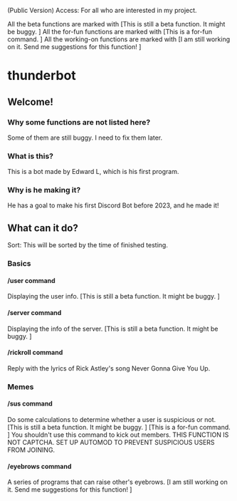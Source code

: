 (Public Version)
Access: For all who are interested in my project. 

All the beta functions are marked with [This is still a beta function. It might be buggy. ]
All the for-fun functions are marked with [This is a for-fun command. ]
All the working-on functions are marked with [I am still working on it. Send me suggestions for this function! ]

# thunderbot


## Welcome! 

### Why some functions are not listed here? 
Some of them are still buggy. I need to fix them later. 

### What is this? 
This is a bot made by Edward L, which is his first program. 

### Why is he making it? 
He has a goal to make his first Discord Bot before 2023, and he made it! 



## What can it do? 
Sort: This will be sorted by the time of finished testing. 


### Basics

#### /user command
Displaying the user info. 
[This is still a beta function. It might be buggy. ]

#### /server command
Displaying the info of the server. 
[This is still a beta function. It might be buggy. ]

#### /rickroll command
Reply with the lyrics of Rick Astley's song Never Gonna Give You Up. 


### Memes
#### /sus command
Do some calculations to determine whether a user is suspicious or not. 
[This is still a beta function. It might be buggy. ]
[This is a for-fun command. ] You shouldn't use this command to kick out members. 
THIS FUNCTION IS NOT CAPTCHA. SET UP AUTOMOD TO PREVENT SUSPICIOUS USERS FROM JOINING. 

#### /eyebrows command
A series of programs that can raise other's eyebrows. 
[I am still working on it. Send me suggestions for this function! ]

